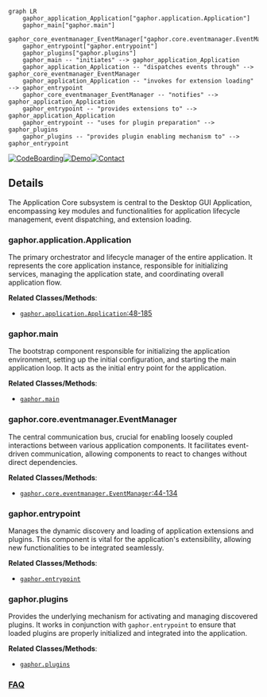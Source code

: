 ```mermaid
graph LR
    gaphor_application_Application["gaphor.application.Application"]
    gaphor_main["gaphor.main"]
    gaphor_core_eventmanager_EventManager["gaphor.core.eventmanager.EventManager"]
    gaphor_entrypoint["gaphor.entrypoint"]
    gaphor_plugins["gaphor.plugins"]
    gaphor_main -- "initiates" --> gaphor_application_Application
    gaphor_application_Application -- "dispatches events through" --> gaphor_core_eventmanager_EventManager
    gaphor_application_Application -- "invokes for extension loading" --> gaphor_entrypoint
    gaphor_core_eventmanager_EventManager -- "notifies" --> gaphor_application_Application
    gaphor_entrypoint -- "provides extensions to" --> gaphor_application_Application
    gaphor_entrypoint -- "uses for plugin preparation" --> gaphor_plugins
    gaphor_plugins -- "provides plugin enabling mechanism to" --> gaphor_entrypoint
```

[![CodeBoarding](https://img.shields.io/badge/Generated%20by-CodeBoarding-9cf?style=flat-square)](https://github.com/CodeBoarding/GeneratedOnBoardings)[![Demo](https://img.shields.io/badge/Try%20our-Demo-blue?style=flat-square)](https://www.codeboarding.org/demo)[![Contact](https://img.shields.io/badge/Contact%20us%20-%20contact@codeboarding.org-lightgrey?style=flat-square)](mailto:contact@codeboarding.org)

## Details

The Application Core subsystem is central to the Desktop GUI Application, encompassing key modules and functionalities for application lifecycle management, event dispatching, and extension loading.

### gaphor.application.Application
The primary orchestrator and lifecycle manager of the entire application. It represents the core application instance, responsible for initializing services, managing the application state, and coordinating overall application flow.


**Related Classes/Methods**:

- <a href="https://github.com/gaphor/gaphor/blob/main/gaphor/application.py#L48-L185" target="_blank" rel="noopener noreferrer">`gaphor.application.Application`:48-185</a>


### gaphor.main
The bootstrap component responsible for initializing the application environment, setting up the initial configuration, and starting the main application loop. It acts as the initial entry point for the application.


**Related Classes/Methods**:

- <a href="https://github.com/gaphor/gaphor/blob/main/gaphor/main.py" target="_blank" rel="noopener noreferrer">`gaphor.main`</a>


### gaphor.core.eventmanager.EventManager
The central communication bus, crucial for enabling loosely coupled interactions between various application components. It facilitates event-driven communication, allowing components to react to changes without direct dependencies.


**Related Classes/Methods**:

- <a href="https://github.com/gaphor/gaphor/blob/main/gaphor/core/eventmanager.py#L44-L134" target="_blank" rel="noopener noreferrer">`gaphor.core.eventmanager.EventManager`:44-134</a>


### gaphor.entrypoint
Manages the dynamic discovery and loading of application extensions and plugins. This component is vital for the application's extensibility, allowing new functionalities to be integrated seamlessly.


**Related Classes/Methods**:

- <a href="https://github.com/gaphor/gaphor/blob/main/gaphor/entrypoint.py" target="_blank" rel="noopener noreferrer">`gaphor.entrypoint`</a>


### gaphor.plugins
Provides the underlying mechanism for activating and managing discovered plugins. It works in conjunction with `gaphor.entrypoint` to ensure that loaded plugins are properly initialized and integrated into the application.


**Related Classes/Methods**:

- <a href="https://github.com/gaphor/gaphor/blob/main/gaphor/plugins" target="_blank" rel="noopener noreferrer">`gaphor.plugins`</a>




### [FAQ](https://github.com/CodeBoarding/GeneratedOnBoardings/tree/main?tab=readme-ov-file#faq)